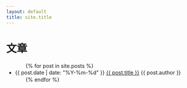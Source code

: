 ```yaml
---
layout: default
title: site.title
---
```


# 文章
<ul>
　　{% for post in site.posts %}
　　　　<li>{{ post.date | date: "%Y-%m-%d" }} <a href="{{ site.baseurl }}{{ post.url }}">{{ post.title }}</a> {{ post.author }}</li>
　　{% endfor %}
</ul>
